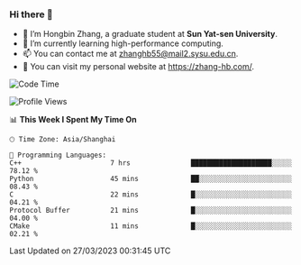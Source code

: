 ### Hi there 👋

- 🔭 I’m Hongbin Zhang, a graduate student at **Sun Yat-sen University**.
- 🌱 I’m currently learning high-performance computing.
- 📫 You can contact me at zhanghb55@mail2.sysu.edu.cn.
- 👀 You can visit my personal website at https://zhang-hb.com/.

<!--START_SECTION:waka-->
![Code Time](http://img.shields.io/badge/Code%20Time-117%20hrs%2042%20mins-blue)

![Profile Views](http://img.shields.io/badge/Profile%20Views-18-blue)

📊 **This Week I Spent My Time On** 

```text
🕑︎ Time Zone: Asia/Shanghai

💬 Programming Languages: 
C++                      7 hrs               ████████████████████░░░░░   78.12 % 
Python                   45 mins             ██░░░░░░░░░░░░░░░░░░░░░░░   08.43 % 
C                        22 mins             █░░░░░░░░░░░░░░░░░░░░░░░░   04.21 % 
Protocol Buffer          21 mins             █░░░░░░░░░░░░░░░░░░░░░░░░   04.00 % 
CMake                    11 mins             █░░░░░░░░░░░░░░░░░░░░░░░░   02.21 % 
```


 Last Updated on 27/03/2023 00:31:45 UTC
<!--END_SECTION:waka-->